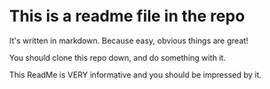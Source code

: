 # This is a readme file in the repo
It's written in markdown.  Because easy, obvious things are great!

You should clone this repo down, and do something with it.

This ReadMe is VERY informative and you should be impressed by it.